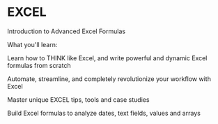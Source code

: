 # EXCEL
Introduction to Advanced Excel Formulas


What you'll learn:

Learn how to THINK like Excel, and write powerful and dynamic Excel formulas from scratch


Automate, streamline, and completely revolutionize your workflow with Excel


Master unique EXCEL tips, tools and case studies


Build Excel formulas to analyze dates, text fields, values and arrays
